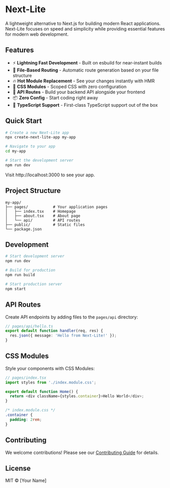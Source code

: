 # Next-Lite

A lightweight alternative to Next.js for building modern React applications. Next-Lite focuses on speed and simplicity while providing essential features for modern web development.

## Features

- ⚡️ **Lightning Fast Development** - Built on esbuild for near-instant builds
- 📁 **File-Based Routing** - Automatic route generation based on your file structure
- 🔥 **Hot Module Replacement** - See your changes instantly with HMR
- 🎨 **CSS Modules** - Scoped CSS with zero configuration
- 🚀 **API Routes** - Build your backend API alongside your frontend
- 📦 **Zero Config** - Start coding right away
- 💪 **TypeScript Support** - First-class TypeScript support out of the box

## Quick Start

```bash
# Create a new Next-Lite app
npx create-next-lite-app my-app

# Navigate to your app
cd my-app

# Start the development server
npm run dev
```

Visit http://localhost:3000 to see your app.

## Project Structure

```
my-app/
├── pages/           # Your application pages
│   ├── index.tsx    # Homepage
│   ├── about.tsx    # About page
│   └── api/         # API routes
├── public/          # Static files
└── package.json
```

## Development

```bash
# Start development server
npm run dev

# Build for production
npm run build

# Start production server
npm start
```

## API Routes

Create API endpoints by adding files to the `pages/api` directory:

```typescript
// pages/api/hello.ts
export default function handler(req, res) {
  res.json({ message: 'Hello from Next-Lite!' });
}
```

## CSS Modules

Style your components with CSS Modules:

```typescript
// pages/index.tsx
import styles from './index.module.css';

export default function Home() {
  return <div className={styles.container}>Hello World</div>;
}
```

```css
/* index.module.css */
.container {
  padding: 2rem;
}
```

## Contributing

We welcome contributions! Please see our [Contributing Guide](CONTRIBUTING.md) for details.

## License

MIT © [Your Name]

